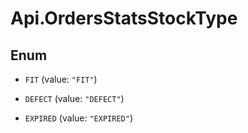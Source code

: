 # Api.OrdersStatsStockType

## Enum


* `FIT` (value: `"FIT"`)

* `DEFECT` (value: `"DEFECT"`)

* `EXPIRED` (value: `"EXPIRED"`)


